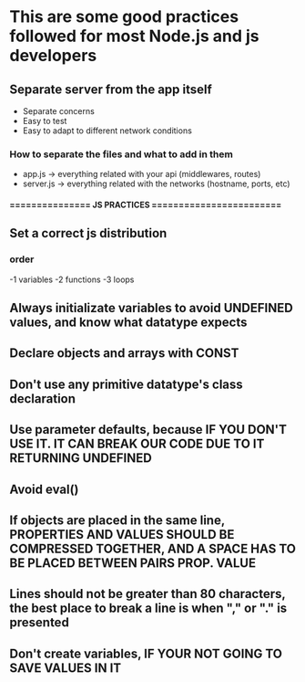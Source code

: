 # This are some good practices followed for most Node.js and js developers

## Separate server from the app itself

- Separate concerns
- Easy to test
- Easy to adapt to different network conditions

### How to separate the files and what to add in them

- app.js -> everything related with your api (middlewares, routes)
- server.js -> everything related with the networks (hostname, ports, etc)

#### =============== JS PRACTICES ========================

## Set a correct js distribution

### order

-1 variables
-2 functions
-3 loops

## Always initializate variables to avoid UNDEFINED values, and know what datatype expects

## Declare objects and arrays with CONST

## Don't use any primitive datatype's class declaration

## Use parameter defaults, because IF YOU DON'T USE IT. IT CAN BREAK OUR CODE DUE TO IT RETURNING UNDEFINED

## Avoid eval()

## If objects are placed in the same line, PROPERTIES AND VALUES SHOULD BE COMPRESSED TOGETHER, AND A SPACE HAS TO BE PLACED BETWEEN PAIRS PROP. VALUE

## Lines should not be greater than 80 characters, the best place to break a line is when "," or "." is presented

## Don't create variables, IF YOUR NOT GOING TO SAVE VALUES IN IT
